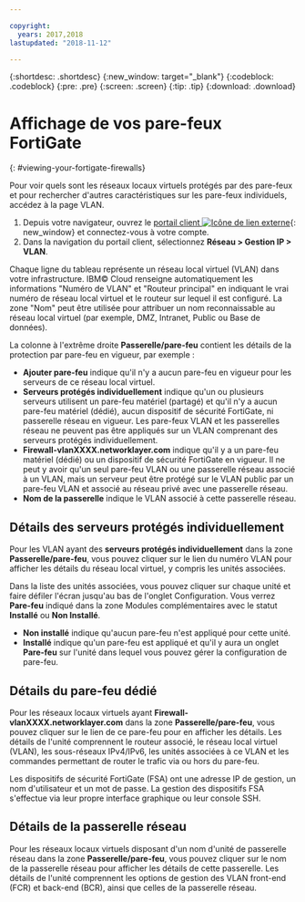 ```yaml
---

copyright:
  years: 2017,2018
lastupdated: "2018-11-12"

---
```


{:shortdesc: .shortdesc}
{:new_window: target="_blank"}
{:codeblock: .codeblock}
{:pre: .pre}
{:screen: .screen}
{:tip: .tip}
{:download: .download}

# Affichage de vos pare-feux FortiGate
{: #viewing-your-fortigate-firewalls}

Pour voir quels sont les réseaux locaux virtuels protégés par des pare-feux et pour rechercher d'autres caractéristiques sur les pare-feux individuels, accédez à la page VLAN.

1. Depuis votre navigateur, ouvrez le [portail client ![Icône de lien externe](../../icons/launch-glyph.svg "Icône de lien externe")](https://control.softlayer.com/){: new_window} et connectez-vous à votre compte.
2. Dans la navigation du portail client, sélectionnez **Réseau > Gestion IP > VLAN**.

Chaque ligne du tableau représente un réseau local virtuel (VLAN) dans votre infrastructure. IBM© Cloud renseigne automatiquement les informations "Numéro de VLAN" et "Routeur principal" en indiquant le vrai numéro de réseau local virtuel et le routeur sur lequel il est configuré. La zone "Nom" peut être utilisée pour attribuer un nom reconnaissable au réseau local virtuel (par exemple, DMZ, Intranet, Public ou Base de données).

La colonne à l'extrême droite **Passerelle/pare-feu** contient les détails de la protection par pare-feu en vigueur, par exemple :

- **Ajouter pare-feu** indique qu'il n'y a aucun pare-feu en vigueur pour les serveurs de ce réseau local virtuel.
- **Serveurs protégés individuellement** indique qu'un ou plusieurs serveurs utilisent un pare-feu matériel (partagé) et qu'il n'y a aucun pare-feu matériel (dédié), aucun dispositif de sécurité FortiGate, ni passerelle réseau en vigueur. Les pare-feux VLAN et les passerelles réseau ne peuvent pas être appliqués sur un VLAN comprenant des serveurs protégés individuellement.
- **Firewall-vlanXXXX.networklayer.com** indique qu'il y a un pare-feu matériel (dédié) ou un dispositif de sécurité FortiGate en vigueur. Il ne peut y avoir qu'un seul pare-feu VLAN ou une passerelle réseau associé à un VLAN, mais un serveur peut être protégé sur le VLAN public par un pare-feu VLAN et associé au réseau privé avec une passerelle réseau.
- **Nom de la passerelle** indique le VLAN associé à cette passerelle réseau.

## Détails des serveurs protégés individuellement

Pour les VLAN ayant des **serveurs protégés individuellement** dans la zone **Passerelle/pare-feu**, vous pouvez cliquer sur le lien du numéro VLAN pour afficher les détails du réseau local virtuel, y compris les unités associées.

Dans la liste des unités associées, vous pouvez cliquer sur chaque unité et faire défiler l'écran jusqu'au bas de l'onglet Configuration. Vous verrez **Pare-feu** indiqué dans la zone Modules complémentaires avec le statut **Installé** ou **Non Installé**.

- **Non installé** indique qu'aucun pare-feu n'est appliqué pour cette unité.
- **Installé** indique qu'un pare-feu est appliqué et qu'il y aura un onglet **Pare-feu** sur l'unité dans lequel vous pouvez gérer la configuration de pare-feu.

## Détails du pare-feu dédié

Pour les réseaux locaux virtuels ayant **Firewall-vlanXXXX.networklayer.com** dans la zone **Passerelle/pare-feu**, vous pouvez cliquer sur le lien de ce pare-feu pour en afficher les détails. Les détails de l'unité comprennent le routeur associé, le réseau local virtuel (VLAN), les sous-réseaux IPv4/IPv6, les unités associées à ce VLAN et les commandes permettant de router le trafic via ou hors du pare-feu.

Les dispositifs de sécurité FortiGate (FSA) ont une adresse IP de gestion, un nom d'utilisateur et un mot de passe.  La gestion des dispositifs FSA s'effectue via leur propre interface graphique ou leur console SSH.

## Détails de la passerelle réseau

Pour les réseaux locaux virtuels disposant d'un nom d'unité de passerelle réseau dans la zone **Passerelle/pare-feu**, vous pouvez cliquer sur le nom de la passerelle réseau pour afficher les détails de cette passerelle. Les détails de l'unité comprennent les options de gestion des VLAN front-end (FCR) et back-end (BCR), ainsi que celles de la passerelle réseau.
